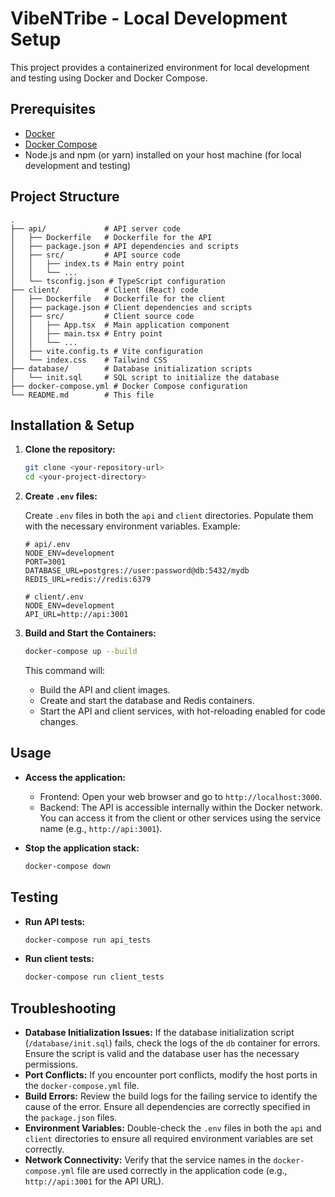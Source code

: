 # VibeNTribe - Local Development Setup

This project provides a containerized environment for local development and testing using Docker and Docker Compose.

## Prerequisites

*   [Docker](https://www.docker.com/get-started)
*   [Docker Compose](https://docs.docker.com/compose/install/)
*   Node.js and npm (or yarn) installed on your host machine (for local development and testing)

## Project Structure

```
.
├── api/             # API server code
│   ├── Dockerfile   # Dockerfile for the API
│   ├── package.json # API dependencies and scripts
│   ├── src/         # API source code
│   │   ├── index.ts # Main entry point
│   │   └── ...
│   └── tsconfig.json # TypeScript configuration
├── client/          # Client (React) code
│   ├── Dockerfile   # Dockerfile for the client
│   ├── package.json # Client dependencies and scripts
│   ├── src/         # Client source code
│   │   ├── App.tsx  # Main application component
│   │   ├── main.tsx # Entry point
│   │   └── ...
│   ├── vite.config.ts # Vite configuration
│   └── index.css    # Tailwind CSS
├── database/        # Database initialization scripts
│   └── init.sql     # SQL script to initialize the database
├── docker-compose.yml # Docker Compose configuration
└── README.md        # This file
```

## Installation & Setup

1.  **Clone the repository:**

    ```bash
    git clone <your-repository-url>
    cd <your-project-directory>
    ```

2.  **Create `.env` files:**

    Create `.env` files in both the `api` and `client` directories.  Populate them with the necessary environment variables.  Example:

    ```
    # api/.env
    NODE_ENV=development
    PORT=3001
    DATABASE_URL=postgres://user:password@db:5432/mydb
    REDIS_URL=redis://redis:6379
    ```

    ```
    # client/.env
    NODE_ENV=development
    API_URL=http://api:3001
    ```

3.  **Build and Start the Containers:**

    ```bash
    docker-compose up --build
    ```

    This command will:
    *   Build the API and client images.
    *   Create and start the database and Redis containers.
    *   Start the API and client services, with hot-reloading enabled for code changes.

## Usage

*   **Access the application:**
    *   Frontend: Open your web browser and go to `http://localhost:3000`.
    *   Backend: The API is accessible internally within the Docker network.  You can access it from the client or other services using the service name (e.g., `http://api:3001`).

*   **Stop the application stack:**

    ```bash
    docker-compose down
    ```

## Testing

*   **Run API tests:**

    ```bash
    docker-compose run api_tests
    ```

*   **Run client tests:**

    ```bash
    docker-compose run client_tests
    ```

## Troubleshooting

*   **Database Initialization Issues:** If the database initialization script (`/database/init.sql`) fails, check the logs of the `db` container for errors. Ensure the script is valid and the database user has the necessary permissions.
*   **Port Conflicts:** If you encounter port conflicts, modify the host ports in the `docker-compose.yml` file.
*   **Build Errors:** Review the build logs for the failing service to identify the cause of the error.  Ensure all dependencies are correctly specified in the `package.json` files.
*   **Environment Variables:** Double-check the `.env` files in both the `api` and `client` directories to ensure all required environment variables are set correctly.
*   **Network Connectivity:** Verify that the service names in the `docker-compose.yml` file are used correctly in the application code (e.g., `http://api:3001` for the API URL).
